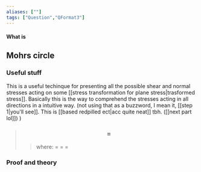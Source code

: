 ```yaml
---
aliases: [""]
tags: ["Question","QFormat3"]
---
```


#### What is
## Mohrs circle
### Useful stuff
This is a useful techinque for presenting all the possible shear and normal stresses acting on some [[stress transformation for plane stress|trasformed stress]]. Basically this is the way to comprehend the stresses acting in all directions in a intuitive way. (not using that as a buzzword, I mean it, [[step 1|you'll see]]. This is [[based redpilled ect|acc quite neat]] tbh. ([[next part lol]]) )

> ### $$  = $$ 
>> where:
>> $=$ 
>> $=$
>> $=$


### Proof and theory